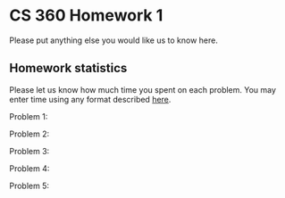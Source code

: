 # CS 360 Homework 1

Please put anything else you would like us to know here.

## Homework statistics

Please let us know how much time you spent on each problem. You may enter time using any format described [here](https://github.com/wroberts/pytimeparse).

Problem 1:

Problem 2:

Problem 3:

Problem 4:

Problem 5:
